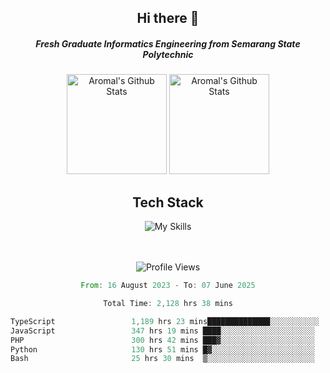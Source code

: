 <div align="center">
  <h2>Hi there 👋</h2>

  <h5>Fresh Graduate Informatics Engineering from Semarang State Polytechnic</h5>

  <img
    height="160"
    alt="Aromal's Github Stats"
    src="https://github-readme-stats.vercel.app/api?username=dafariski77&show_icons=true&theme=tokyonight&count_private=true"
  />
  <img
    alt="Aromal's Github Stats"
    height="160"
    src="https://github-readme-stats.vercel.app/api/top-langs/?username=dafariski77&layout=compact&theme=tokyonight"
  />

  <h2>Tech Stack</h2>
  
![My Skills](https://simpleskill.icons.workers.dev/svg?i=typescript,next.js,react,tailwindcss,shadcnui,reactquery,prisma,socketdotio,zod)

  <br /><br />
  <img src="https://komarev.com/ghpvc/?username=dafariski77&abbreviated=true" alt="Profile Views">
    
  <!--START_SECTION:waka-->

```rust
From: 16 August 2023 - To: 07 June 2025

Total Time: 2,128 hrs 38 mins

TypeScript                 1,189 hrs 23 mins██████████████░░░░░░░░░░░   55.45 %
JavaScript                 347 hrs 19 mins ████░░░░░░░░░░░░░░░░░░░░░   16.19 %
PHP                        300 hrs 42 mins ███▓░░░░░░░░░░░░░░░░░░░░░   14.02 %
Python                     130 hrs 51 mins █▓░░░░░░░░░░░░░░░░░░░░░░░   06.10 %
Bash                       25 hrs 30 mins  ▒░░░░░░░░░░░░░░░░░░░░░░░░   01.19 %
```

<!--END_SECTION:waka-->
</div>
